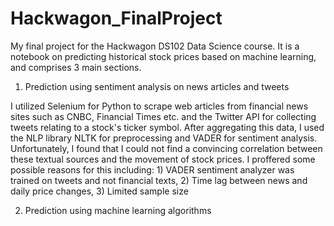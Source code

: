 # Hackwagon_FinalProject

My final project for the Hackwagon DS102 Data Science course. It is a notebook on predicting historical stock prices based on machine learning, and comprises 3 main sections.

1) Prediction using sentiment analysis on news articles and tweets 

I utilized Selenium for Python to scrape web articles from financial news sites such as CNBC, Financial Times etc. and the Twitter API for collecting tweets relating to a stock's ticker symbol. After aggregating this data, I used the NLP library NLTK for preprocessing and VADER for sentiment analysis. Unfortunately, I found that I could not find a convincing correlation between these textual sources and the movement of stock prices. I proffered some possible reasons for this including: 1) VADER sentiment analyzer was trained on tweets and not financial texts, 2) Time lag between news and daily price changes, 3) Limited sample size 

2) Prediction using machine learning algorithms 

